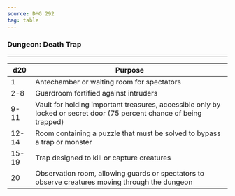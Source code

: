 ```yaml
---
source: DMG 292
tag: table
---
```


### Dungeon: Death Trap
---
|d20|Purpose|
|----|------------|
|1|Antechamber or waiting room for spectators|
|2-8|Guardroom fortified against intruders|
|9-11|Vault for holding important treasures, accessible only by locked or secret door (75 percent chance of being trapped)|
|12-14|Room containing a puzzle that must be solved to bypass a trap or monster|
|15-19|Trap designed to kill or capture creatures|
|20|Observation room, allowing guards or spectators to observe creatures moving through the dungeon|
